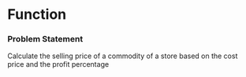 # Function

### Problem Statement

Calculate the selling price of a commodity of a store based on the cost price and the profit percentage  